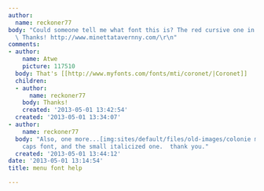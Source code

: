 ```yaml
---
author:
  name: reckoner77
body: "Could someone tell me what font this is? The red cursive one in \"Hours & Directions.\"
  \ Thanks! http://www.minettatavernny.com/\r\n"
comments:
- author:
    name: Atwe
    picture: 117510
  body: That's [[http://www.myfonts.com/fonts/mti/coronet/|Coronet]]
  children:
  - author:
      name: reckoner77
    body: Thanks!
    created: '2013-05-01 13:42:54'
  created: '2013-05-01 13:34:07'
- author:
    name: reckoner77
  body: "Also, one more...[img:sites/default/files/old-images/colonie menu_4078.jpg]\r\nThe
    caps font, and the small italicized one.  thank you."
  created: '2013-05-01 13:44:12'
date: '2013-05-01 13:14:54'
title: menu font help

---
```

